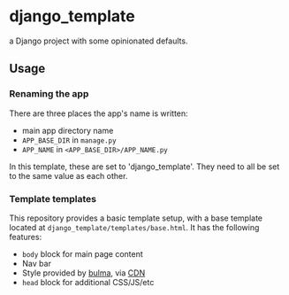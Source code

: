 # django_template

a Django project with some opinionated defaults.

## Usage

### Renaming the app

There are three places the app's name is written:

- main app directory name
- `APP_BASE_DIR` in `manage.py`
- `APP_NAME` in `<APP_BASE_DIR>/APP_NAME.py`

In this template, these are set to 'django_template'. They need to all be set to the same value as each other.

### Template templates

This repository provides a basic template setup, with a base template located at `django_template/templates/base.html`. It has the following features:
- `body` block for main page content
- Nav bar
- Style provided by [bulma](https://bulma.io), via [CDN](https://www.jsdelivr.com/package/npm/bulma)
- `head` block for additional CSS/JS/etc
